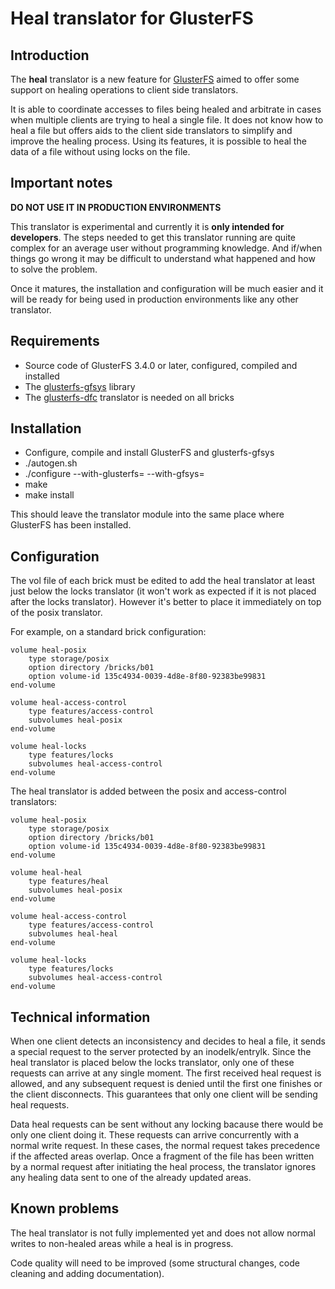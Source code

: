 Heal translator for GlusterFS
=============================

Introduction
------------

The **heal** translator is a new feature for [GlusterFS](http://gluster.org)
aimed to offer some support on healing operations to client side translators.

It is able to coordinate accesses to files being healed and arbitrate in cases
when multiple clients are trying to heal a single file. It does not know how to
heal a file but offers aids to the client side translators to simplify and
improve the healing process. Using its features, it is possible to heal the
data of a file without using locks on the file.


Important notes
---------------

**DO NOT USE IT IN PRODUCTION ENVIRONMENTS**

This translator is experimental and currently it is **only intended for
developers**. The steps needed to get this translator running are quite complex
for an average user without programming knowledge. And if/when things go wrong
it may be difficult to understand what happened and how to solve the problem.

Once it matures, the installation and configuration will be much easier and it
will be ready for being used in production environments like any other
translator.


Requirements
------------

* Source code of GlusterFS 3.4.0 or later, configured, compiled and installed
* The [glusterfs-gfsys](https://forge.gluster.org/disperse/gfsys) library
* The [glusterfs-dfc](https://forge.gluster.org/disperse/dfc) translator is
  needed on all bricks


Installation
------------

* Configure, compile and install GlusterFS and glusterfs-gfsys
* ./autogen.sh
* ./configure --with-glusterfs=<path to glusterfs> --with-gfsys=<path to gfsys>
* make
* make install

This should leave the translator module into the same place where GlusterFS has
been installed.


Configuration
-------------

The vol file of each brick must be edited to add the heal translator at least
just below the locks translator (it won't work as expected if it is not placed
after the locks translator). However it's better to place it immediately on top
of the posix translator.

For example, on a standard brick configuration:

    volume heal-posix
        type storage/posix
        option directory /bricks/b01
        option volume-id 135c4934-0039-4d8e-8f80-92383be99831
    end-volume

    volume heal-access-control
        type features/access-control
        subvolumes heal-posix
    end-volume

    volume heal-locks
        type features/locks
        subvolumes heal-access-control
    end-volume

The heal translator is added between the posix and access-control translators:

    volume heal-posix
        type storage/posix
        option directory /bricks/b01
        option volume-id 135c4934-0039-4d8e-8f80-92383be99831
    end-volume

    volume heal-heal
        type features/heal
        subvolumes heal-posix
    end-volume

    volume heal-access-control
        type features/access-control
        subvolumes heal-heal
    end-volume

    volume heal-locks
        type features/locks
        subvolumes heal-access-control
    end-volume


Technical information
---------------------

When one client detects an inconsistency and decides to heal a file, it sends a
special request to the server protected by an inodelk/entrylk. Since the heal
translator is placed below the locks translator, only one of these requests can
arrive at any single moment. The first received heal request is allowed, and
any subsequent request is denied until the first one finishes or the client
disconnects. This guarantees that only one client will be sending heal requests.

Data heal requests can be sent without any locking bacause there would be only
one client doing it. These requests can arrive concurrently with a normal write
request. In these cases, the normal request takes precedence if the affected
areas overlap. Once a fragment of the file has been written by a normal request
after initiating the heal process, the translator ignores any healing data sent
to one of the already updated areas.


Known problems
--------------

The heal translator is not fully implemented yet and does not allow normal
writes to non-healed areas while a heal is in progress.

Code quality will need to be improved (some structural changes, code cleaning
and adding documentation).

